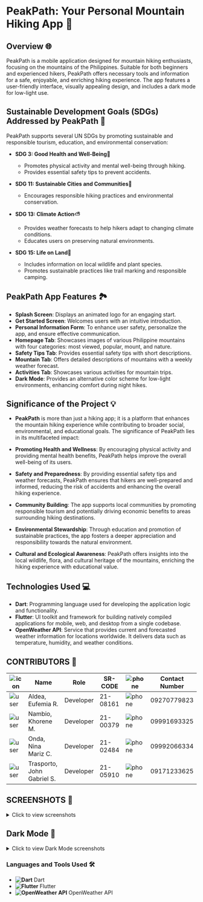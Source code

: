 # PeakPath: Your Personal Mountain Hiking App 🌄

## Overview 🌐

PeakPath is a mobile application designed for mountain hiking enthusiasts, focusing on the mountains of the Philippines. Suitable for both beginners and experienced hikers, PeakPath offers necessary tools and information for a safe, enjoyable, and enriching hiking experience. The app features a user-friendly interface, visually appealing design, and includes a dark mode for low-light use.

## Sustainable Development Goals (SDGs) Addressed by PeakPath 🎯

PeakPath supports several UN SDGs by promoting sustainable and responsible tourism, education, and environmental conservation:

- **SDG 3: Good Health and Well-Being💪**
  - Promotes physical activity and mental well-being through hiking.
  - Provides essential safety tips to prevent accidents.

- **SDG 11: Sustainable Cities and Communities🏡**
  - Encourages responsible hiking practices and environmental conservation.

- **SDG 13: Climate Action⛅**
  - Provides weather forecasts to help hikers adapt to changing climate conditions.
  - Educates users on preserving natural environments.

- **SDG 15: Life on Land🐾**
  - Includes information on local wildlife and plant species.
  - Promotes sustainable practices like trail marking and responsible camping.

## PeakPath App Features 🏞️

- **Splash Screen**: Displays an animated logo for an engaging start.
- **Get Started Screen**: Welcomes users with an intuitive introduction.
- **Personal Information Form**: To enhance user safety, personalize the app, and ensure effective communication.
- **Homepage Tab**: Showcases images of various Philippine mountains with four categories: most viewed, popular, mount, and nature.
- **Safety Tips Tab**: Provides essential safety tips with short descriptions.
- **Mountain Tab**: Offers detailed descriptions of mountains with a weekly weather forecast.
- **Activities Tab**: Showcases various activities for mountain trips.
- **Dark Mode**: Provides an alternative color scheme for low-light environments, enhancing comfort during night hikes.

## Significance of the Project 💡

- **PeakPath** is more than just a hiking app; it is a platform that enhances the mountain hiking experience while contributing to broader social, environmental, and educational goals. The significance of PeakPath lies in its multifaceted impact:

- **Promoting Health and Wellness**: By encouraging physical activity and providing mental health benefits, PeakPath helps improve the overall well-being of its users.
- **Safety and Preparedness**: By providing essential safety tips and weather forecasts, PeakPath ensures that hikers are well-prepared and informed, reducing the risk of accidents and enhancing the overall hiking experience.
- **Community Building**: The app supports local communities by promoting responsible tourism and potentially driving economic benefits to areas surrounding hiking destinations.
- **Environmental Stewardship**: Through education and promotion of sustainable practices, the app fosters a deeper appreciation and responsibility towards the natural environment.
- **Cultural and Ecological Awareness**: PeakPath offers insights into the local wildlife, flora, and cultural heritage of the mountains, enriching the hiking experience with educational value.

## Technologies Used 💻

- **Dart**: Programming language used for developing the application logic and functionality.
- **Flutter**: UI toolkit and framework for building natively compiled applications for mobile, web, and desktop from a single codebase.
- **OpenWeather API**: Service that provides current and forecasted weather information for locations worldwide. It delivers data such as temperature, humidity, and weather conditions.

## CONTRIBUTORS 🤝

| ![icon](https://via.placeholder.com/20) | Name                        | Role         | SR-CODE | ![phone](https://via.placeholder.com/15) | Contact Number |
|----------------------------------------|-----------------------------|--------------|---------|------------------------------------------|----------------|
| ![user](https://via.placeholder.com/20) | Aldea, Eufemia R.           | Developer    | 21-08161 | ![phone](https://via.placeholder.com/15) | 09270779823    |
| ![user](https://via.placeholder.com/20) | Nambio, Khorene M.          | Developer    | 21-00379 | ![phone](https://via.placeholder.com/15) | 09991693325    |
| ![user](https://via.placeholder.com/20) | Onda, Nina Mariz C.         | Developer    | 21-02484 | ![phone](https://via.placeholder.com/15) | 09992066334    |
| ![user](https://via.placeholder.com/20) | Trasporto, John Gabriel S.  | Developer    | 21-05910 | ![phone](https://via.placeholder.com/15) | 09171233625    |

## SCREENSHOTS 📸

<details>
  <summary>Click to view screenshots</summary>

  <img src="https://github.com/user-attachments/assets/a47c4994-6736-4771-b671-81602e0b0f17" alt="Screenshot 1" width="200">
  <img src="https://github.com/user-attachments/assets/91c2af65-8840-4c48-8866-0574b1afd636" alt="Screenshot 2" width="200">
  <img src="https://github.com/user-attachments/assets/e10dd893-a2a6-4719-99f1-baeacddd13cd" alt="Screenshot 3" width="200">
  <img src="https://github.com/user-attachments/assets/4d864362-c576-4be8-b83d-1c6fadd2fa4f" alt="Screenshot 4" width="200">
  <img src="https://github.com/user-attachments/assets/4c551c42-0f35-442f-846f-305537be5814" alt="Screenshot 5" width="200">
  <img src="https://github.com/user-attachments/assets/3d6544ef-fc3f-426a-a7dc-0d7a12087584" alt="Screenshot 6" width="200">
  <img src="https://github.com/user-attachments/assets/9de06e07-76a2-4553-b5cc-d3d65cd34189" alt="Screenshot 7" width="200">
  <img src="https://github.com/user-attachments/assets/1c1bdf97-4ffe-4138-b28e-e5dbf74796ce" alt="Screenshot 8" width="200">
  <img src="https://github.com/user-attachments/assets/e242838c-ea96-49b3-9e5f-e359e9ac6511" alt="Screenshot 9" width="200">
  <img src="https://github.com/user-attachments/assets/d7d27ee5-180c-4000-bde4-aaae79bda9ad" alt="Screenshot 10" width="200">

</details>

## Dark Mode 🌙

<details>
  <summary>Click to view Dark Mode screenshots</summary>

  <img src="https://github.com/user-attachments/assets/fb8c1d94-6027-485f-a247-5ff9609a0ed5" alt="Dark Mode 1" width="200">
  <img src="https://github.com/user-attachments/assets/222e12ee-54d9-4a90-a216-00d3e505237e" alt="Dark Mode 2" width="200">
  <img src="https://github.com/user-attachments/assets/7f4cf777-65d3-43b2-9c5b-7e1e37e33227" alt="Dark Mode 3" width="200">

</details>

### Languages and Tools Used 🛠️

- **![Dart](https://via.placeholder.com/20)** Dart
- **![Flutter](https://via.placeholder.com/20)** Flutter
- **![OpenWeather API](https://via.placeholder.com/20)** OpenWeather API
